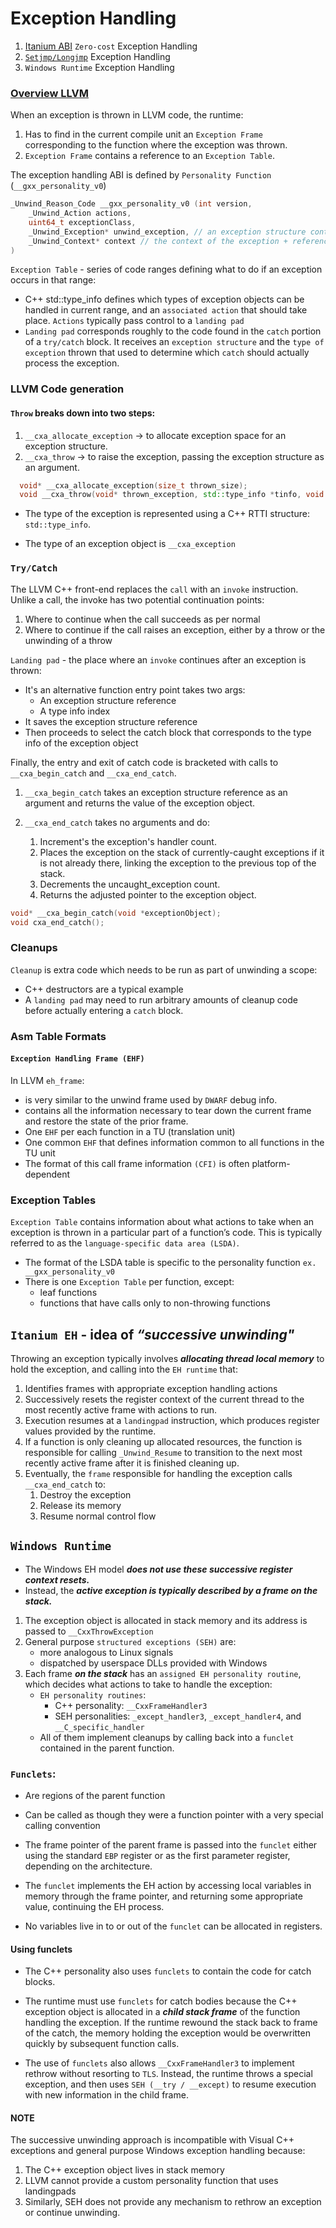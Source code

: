 # Exception Handling
1. [Itanium ABI](https://itanium-cxx-abi.github.io/cxx-abi/abi-eh.html) `Zero-cost` Exception Handling
2. [`Setjmp/Longjmp`](eh_sj_lj.md) Exception Handling
3. `Windows Runtime` Exception Handling

### [Overview LLVM](https://llvm.org/docs/ExceptionHandling.html#introduction)
When an exception is thrown in LLVM code, the runtime:

1. Has to find in the current compile unit an `Exception Frame` corresponding to the function where the exception was thrown.
2. `Exception Frame` contains a reference to an `Exception Table`.
   
  The exception handling ABI is defined by `Personality Function` (`__gxx_personality_v0`) 
```c++
_Unwind_Reason_Code __gxx_personality_v0 (int version,
    _Unwind_Action actions,
    uint64_t exceptionClass,
    _Unwind_Exception* unwind_exception, // an exception structure containing the exception object type and value
    _Unwind_Context* context // the context of the exception + reference to the exception table for the current function
)
```
`Exception Table` - series of code ranges defining what to do if an exception occurs in that range:
* C++ std::type_info defines which types of exception objects can be handled in current range, and an `associated action` that should take place. `Actions` typically pass control to a `landing pad`
* `Landing pad` corresponds roughly to the code found in the `catch` portion of a `try/catch` block. It receives an `exception structure` and the `type of exception` thrown that used to determine which `catch` should actually process the exception.

### LLVM Code generation
#### `Throw` breaks down into two steps:

1. `__cxa_allocate_exception` -> to allocate exception space for an exception structure. 
2. `__cxa_throw` -> to raise the exception, passing the exception structure as an argument.

```c++
  void* __cxa_allocate_exception(size_t thrown_size);
  void __cxa_throw(void* thrown_exception, std::type_info *tinfo, void (* dest)(void*));
```

* The type of the exception is represented using a C++ RTTI structure: `std::type_info`.

* The type of an exception object is `__cxa_exception`

### `Try/Catch`

The LLVM C++ front-end replaces the `call` with an `invoke` instruction. Unlike a call, the invoke has two potential continuation points:

1. Where to continue when the call succeeds as per normal
2. Where to continue if the call raises an exception, either by a throw or the unwinding of a throw

`Landing pad` - the place where an `invoke` continues after an exception is thrown:
* It's an alternative function entry point takes two args:
    * An exception structure reference
    * A type info index
* It saves the exception structure reference 
* Then proceeds to select the catch block that corresponds to the type info of the exception object

Finally, the entry and exit of catch code is bracketed with calls to `__cxa_begin_catch` and `__cxa_end_catch`.

1. `__cxa_begin_catch` takes an exception structure reference as an argument and returns the value of the exception object.

2. `__cxa_end_catch` takes no arguments and do:
    1. Increment's the exception's handler count.
    2. Places the exception on the stack of currently-caught exceptions if it is not already there, linking the exception to the previous top of the stack.
    3. Decrements the uncaught_exception count.
    4. Returns the adjusted pointer to the exception object.
```c++
void* __cxa_begin_catch(void *exceptionObject);
void cxa_end_catch();
```

### Cleanups
`Cleanup` is extra code which needs to be run as part of unwinding a scope:
* C++ destructors are a typical example
*  A `landing pad` may need to run arbitrary amounts of cleanup code before actually entering a `catch` block. 
 
### Asm Table Formats
#### `Exception Handling Frame (EHF)`
In LLVM `eh_frame`:
- is very similar to the unwind frame used by `DWARF` debug info. 
- contains all the information necessary to tear down the current frame and restore the state of the prior frame. 
- One `EHF` per each function in a TU (translation unit)
- One common `EHF` that defines information common to all functions in the TU unit
- The format of this call frame information `(CFI)` is often platform-dependent 

### Exception Tables
`Exception Table` contains information about what actions to take when an exception is thrown in a particular part of a function’s code. This is typically referred to as the `language-specific data area (LSDA)`. 
* The format of the LSDA table is specific to the personality function `ex. __gxx_personality_v0`
* There is one `Exception Table` per function, except:
    * leaf functions
    * functions that have calls only to non-throwing functions

## `Itanium EH` - idea of **_“successive unwinding"_**

Throwing an exception typically involves **_allocating thread local memory_** to hold the exception, and calling into the `EH runtime` that:
1. Identifies frames with appropriate exception handling actions
2. Successively resets the register context of the current thread to the most recently active frame with actions to run. 
3. Execution resumes at a `landingpad` instruction, which produces register values provided by the runtime.
4. If a function is only cleaning up allocated resources, the function is responsible for calling `_Unwind_Resume` to transition to the next most recently active frame after it is finished cleaning up.
5. Eventually, the `frame` responsible for handling the exception calls `__cxa_end_catch` to:
    1. Destroy the exception
    2. Release its memory
    3. Resume normal control flow

## `Windows Runtime`

* The Windows EH model **_does not use these successive register context resets._** 
* Instead, the **_active exception is typically described by a frame on the stack._**
  
1. The exception object is allocated in stack memory and its address is passed to `__CxxThrowException`
2. General purpose `structured exceptions (SEH)` are:
   * more analogous to Linux signals
   * dispatched by userspace DLLs provided with Windows 
3. Each frame **_on the stack_** has an `assigned EH personality routine`, which decides what actions to take to handle the exception:
   * `EH personality routines`: 
     * C++ personality: `__CxxFrameHandler3`
     * SEH personalities: `_except_handler3`, `_except_handler4`, and `__C_specific_handler`
   * All of them implement cleanups by calling back into a `funclet` contained in the parent function.

### `Funclets`:
* Are regions of the parent function
* Can be called as though they were a function pointer with a very special calling convention
  
* The frame pointer of the parent frame is passed into the `funclet` either using the standard `EBP` register or as the first parameter register, depending on the architecture.

* The `funclet` implements the EH action by accessing local variables in memory through the frame pointer, and returning some appropriate value, continuing the EH process.

* No variables live in to or out of the `funclet` can be allocated in registers.

#### Using funclets

* The C++ personality also uses `funclets` to contain the code for catch blocks.

* The runtime must use `funclets` for catch bodies because the C++ exception object is allocated in a **_child stack frame_** of the function handling the exception. If the runtime rewound the stack back to frame of the catch, the memory holding the exception would be overwritten quickly by subsequent function calls.
  
* The use of `funclets` also allows `__CxxFrameHandler3` to implement rethrow without resorting to `TLS`. Instead, the runtime throws a special exception, and then uses `SEH (__try / __except)` to resume execution with new information in the child frame.

#### NOTE
The successive unwinding approach is incompatible with Visual C++ exceptions and general purpose Windows exception handling because:
1. The C++ exception object lives in stack memory
2. LLVM cannot provide a custom personality function that uses landingpads
3. Similarly, SEH does not provide any mechanism to rethrow an exception or continue unwinding. 